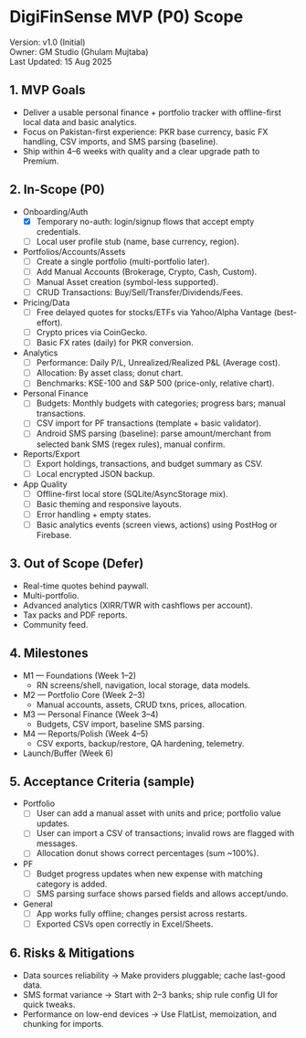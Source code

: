 # DigiFinSense MVP (P0) Scope

Version: v1.0 (Initial)  
Owner: GM Studio (Ghulam Mujtaba)  
Last Updated: 15 Aug 2025

## 1. MVP Goals
- Deliver a usable personal finance + portfolio tracker with offline-first local data and basic analytics.  
- Focus on Pakistan-first experience: PKR base currency, basic FX handling, CSV imports, and SMS parsing (baseline).  
- Ship within 4–6 weeks with quality and a clear upgrade path to Premium.

## 2. In-Scope (P0)
- Onboarding/Auth
  - [x] Temporary no-auth: login/signup flows that accept empty credentials.
  - [ ] Local user profile stub (name, base currency, region).

- Portfolios/Accounts/Assets
  - [ ] Create a single portfolio (multi-portfolio later).  
  - [ ] Add Manual Accounts (Brokerage, Crypto, Cash, Custom).  
  - [ ] Manual Asset creation (symbol-less supported).  
  - [ ] CRUD Transactions: Buy/Sell/Transfer/Dividends/Fees.

- Pricing/Data
  - [ ] Free delayed quotes for stocks/ETFs via Yahoo/Alpha Vantage (best-effort).  
  - [ ] Crypto prices via CoinGecko.  
  - [ ] Basic FX rates (daily) for PKR conversion.

- Analytics
  - [ ] Performance: Daily P/L, Unrealized/Realized P&L (Average cost).  
  - [ ] Allocation: By asset class; donut chart.  
  - [ ] Benchmarks: KSE-100 and S&P 500 (price-only, relative chart).  

- Personal Finance
  - [ ] Budgets: Monthly budgets with categories; progress bars; manual transactions.  
  - [ ] CSV import for PF transactions (template + basic validator).  
  - [ ] Android SMS parsing (baseline): parse amount/merchant from selected bank SMS (regex rules), manual confirm.

- Reports/Export
  - [ ] Export holdings, transactions, and budget summary as CSV.  
  - [ ] Local encrypted JSON backup.

- App Quality
  - [ ] Offline-first local store (SQLite/AsyncStorage mix).  
  - [ ] Basic theming and responsive layouts.  
  - [ ] Error handling + empty states.  
  - [ ] Basic analytics events (screen views, actions) using PostHog or Firebase.

## 3. Out of Scope (Defer)
- Real-time quotes behind paywall.  
- Multi-portfolio.  
- Advanced analytics (XIRR/TWR with cashflows per account).  
- Tax packs and PDF reports.  
- Community feed.

## 4. Milestones
- M1 — Foundations (Week 1–2)
  - RN screens/shell, navigation, local storage, data models.
- M2 — Portfolio Core (Week 2–3)
  - Manual accounts, assets, CRUD txns, prices, allocation.
- M3 — Personal Finance (Week 3–4)
  - Budgets, CSV import, baseline SMS parsing.
- M4 — Reports/Polish (Week 4–5)
  - CSV exports, backup/restore, QA hardening, telemetry.
- Launch/Buffer (Week 6)

## 5. Acceptance Criteria (sample)
- Portfolio
  - [ ] User can add a manual asset with units and price; portfolio value updates.  
  - [ ] User can import a CSV of transactions; invalid rows are flagged with messages.  
  - [ ] Allocation donut shows correct percentages (sum ~100%).
- PF
  - [ ] Budget progress updates when new expense with matching category is added.  
  - [ ] SMS parsing surface shows parsed fields and allows accept/undo.  
- General
  - [ ] App works fully offline; changes persist across restarts.  
  - [ ] Exported CSVs open correctly in Excel/Sheets.

## 6. Risks & Mitigations
- Data sources reliability → Make providers pluggable; cache last-good data.  
- SMS format variance → Start with 2–3 banks; ship rule config UI for quick tweaks.  
- Performance on low-end devices → Use FlatList, memoization, and chunking for imports.
